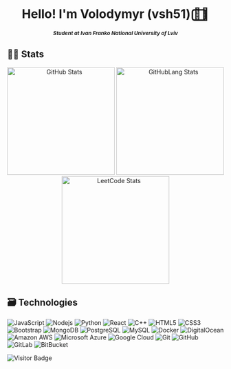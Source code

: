 <div>
  <h1 align='center'> Hello! I'm Volodymyr (vsh51) 🗽⃢⃢🗿 </h1>
  <h5 align="center" style="font-size: 12px;">Student at Ivan Franko National University of Lviv</h5>
</div>

<div>
  <h2>🐱‍👤 Stats </h2>
</div>

<div align="center">
  <img height="250px" src="https://github-readme-stats.vercel.app/api?username=vsh51&show=reviews,discussions_started,discussions_answered,prs_merged,prs_merged_percentage&show_icons=true" alt="GitHub Stats"/>
  <img height="250px" src="https://github-readme-stats.vercel.app/api/top-langs/?username=vsh51&layout=donut-vertical" alt="GitHubLang Stats"/>
  <img height="250px" src="https://leetcard.jacoblin.cool/vsh51?font=Karma&ext=activity" alt="LeetCode Stats"/>
</div>

<div>
  <h2>🗃️ Technologies </h2>
</div>

![JavaScript](https://img.shields.io/badge/-JavaScript-black?style=flat-square&logo=javascript)
![Nodejs](https://img.shields.io/badge/-Nodejs-black?style=flat-square&logo=Node.js)
![Python](https://img.shields.io/badge/-Python-black?style=flat-square&logo=Python)
![React](https://img.shields.io/badge/-React-black?style=flat-square&logo=react)
![C++](https://img.shields.io/badge/-C++-00599C?style=flat-square&logo=c)
![HTML5](https://img.shields.io/badge/-HTML5-E34F26?style=flat-square&logo=html5&logoColor=white)
![CSS3](https://img.shields.io/badge/-CSS3-1572B6?style=flat-square&logo=css3)
![Bootstrap](https://img.shields.io/badge/-Bootstrap-563D7C?style=flat-square&logo=bootstrap)
![MongoDB](https://img.shields.io/badge/-MongoDB-black?style=flat-square&logo=mongodb)
![PostgreSQL](https://img.shields.io/badge/-PostgreSQL-336791?style=flat-square&logo=postgresql)
![MySQL](https://img.shields.io/badge/-MySQL-black?style=flat-square&logo=mysql)
![Docker](https://img.shields.io/badge/-Docker-black?style=flat-square&logo=docker)
![DigitalOcean](https://img.shields.io/badge/-Digital%20Ocean-darkblue?style=flat-square&logo=digitalocean)
![Amazon AWS](https://img.shields.io/badge/Amazon%20AWS-232F3E?style=flat-square&logo=amazon-aws)
![Microsoft Azure](https://img.shields.io/badge/Microsoft%20Azure-232F7E?style=flat-square&logo=microsoft-azure)
![Google Cloud](https://img.shields.io/badge/Google%20Cloud-black?style=flat-square&logo=google-cloud)
![Git](https://img.shields.io/badge/-Git-black?style=flat-square&logo=git)
![GitHub](https://img.shields.io/badge/-GitHub-181717?style=flat-square&logo=github)
![GitLab](https://img.shields.io/badge/-GitLab-FCA121?style=flat-square&logo=gitlab)
![BitBucket](https://img.shields.io/badge/-BitBucket-darkblue?style=flat-square&logo=bitbucket)

![Visitor Badge](https://visitor-badge.laobi.icu/badge?page_id=vsh51.vsh51)
